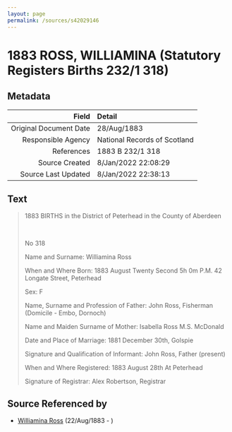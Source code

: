 ```yaml
---
layout: page
permalink: /sources/s42029146
---
```


# 1883 ROSS, WILLIAMINA (Statutory Registers Births 232/1 318)

## Metadata

Field | Detail
---:|:---
Original Document Date | 28/Aug/1883
Responsible Agency | National Records of Scotland
References | 1883 B 232/1 318
Source Created | 8/Jan/2022 22:08:29
Source Last Updated | 8/Jan/2022 22:38:13

## Text

> 1883 BIRTHS in the District of Peterhead in the County of Aberdeen
>
> <br/>
>
> No 318
>
> Name and Surname: Williamina Ross
>
> When and Where Born: 1883 August Twenty Second 5h 0m P.M. 42 Longate Street, Peterhead
>
> Sex: F
>
> Name, Surname and Profession of Father: John Ross, Fisherman (Domicile - Embo, Dornoch)
>
> Name and Maiden Surname of Mother: Isabella Ross M.S. McDonald
>
> Date and Place of Marriage: 1881 December 30th, Golspie
>
> Signature and Qualification of Informant: John Ross, Father (present)
>
> When and Where Registered: 1883 August 28th At Peterhead
>
> Signature of Registrar: Alex Robertson, Registrar
>

## Source Referenced by

* [Williamina Ross](../people/@86024374@-williamina-ross-b1883-8-22-d.md) (22/Aug/1883 - )
